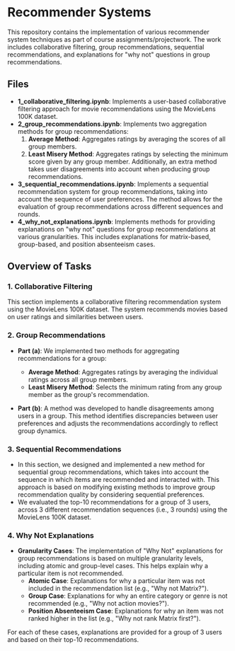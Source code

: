 # Recommender Systems

This repository contains the implementation of various recommender system techniques as part of course assignments/projectwork.
The work includes collaborative filtering, group recommendations, sequential recommendations, and explanations for "why not" questions in group recommendations.

## Files

- **1_collaborative_filtering.ipynb**: Implements a user-based collaborative filtering approach for movie recommendations using the MovieLens 100K dataset.
- **2_group_recommendations.ipynb**: Implements two aggregation methods for group recommendations:
  1. **Average Method**: Aggregates ratings by averaging the scores of all group members.
  2. **Least Misery Method**: Aggregates ratings by selecting the minimum score given by any group member.
  Additionally, an extra method takes user disagreements into account when producing group recommendations.
- **3_sequential_recommendations.ipynb**: Implements a sequential recommendation system for group recommendations, taking into account the sequence of user preferences.
   The method allows for the evaluation of group recommendations across different sequences and rounds.
- **4_why_not_explanations.ipynb**: Implements methods for providing explanations on "why not" questions for group recommendations at various granularities. This includes explanations for matrix-based, group-based, and position absenteeism cases.

## Overview of Tasks

### 1. Collaborative Filtering
This section implements a collaborative filtering recommendation system using the MovieLens 100K dataset. The system recommends movies based on user ratings and similarities between users.

### 2. Group Recommendations
- **Part (a)**: We implemented two methods for aggregating recommendations for a group:
  - **Average Method**: Aggregates ratings by averaging the individual ratings across all group members.
  - **Least Misery Method**: Selects the minimum rating from any group member as the group's recommendation.
  
- **Part (b)**: A method was developed to handle disagreements among users in a group. This method identifies discrepancies between user preferences and adjusts the recommendations accordingly to reflect group dynamics.

### 3. Sequential Recommendations
- In this section, we designed and implemented a new method for sequential group recommendations, which takes into account the sequence in which items are recommended and interacted with. This approach is based on modifying existing methods to improve group recommendation quality by considering sequential preferences.
- We evaluated the top-10 recommendations for a group of 3 users, across 3 different recommendation sequences (i.e., 3 rounds) using the MovieLens 100K dataset.

### 4. Why Not Explanations
- **Granularity Cases**: The implementation of "Why Not" explanations for group recommendations is based on multiple granularity levels, including atomic and group-level cases. This helps explain why a particular item is not recommended.
  - **Atomic Case**: Explanations for why a particular item was not included in the recommendation list (e.g., "Why not Matrix?").
  - **Group Case**: Explanations for why an entire category or genre is not recommended (e.g., "Why not action movies?").
  - **Position Absenteeism Case**: Explanations for why an item was not ranked higher in the list (e.g., "Why not rank Matrix first?").
  
For each of these cases, explanations are provided for a group of 3 users and based on their top-10 recommendations.

